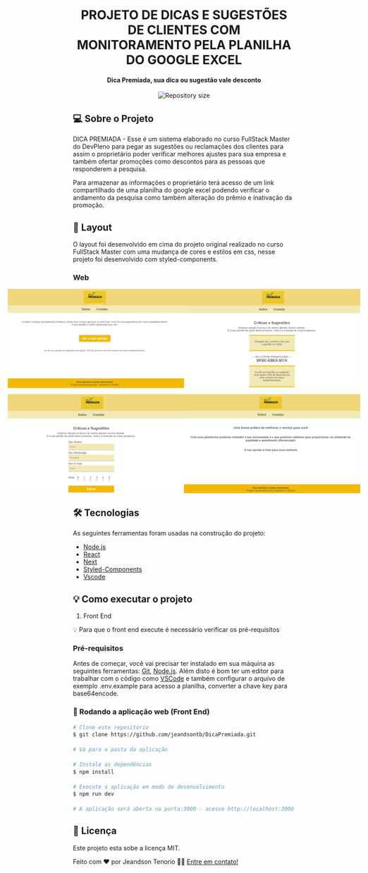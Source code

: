 <h1 align="center">
    PROJETO DE DICAS E SUGESTÕES DE CLIENTES COM MONITORAMENTO PELA PLANILHA DO GOOGLE EXCEL
</h1>

<h4 align="center"> 
	Dica Premiada, sua dica ou sugestão vale desconto
</h4>

<p align="center">
  <img alt="Repository size" src="https://img.shields.io/static/v1?label=Last%20commit&message=August&color=yellowgreen&style=for-the-badge&logo=Slack">
</p>

## 💻 Sobre o Projeto

DICA PREMIADA - Esse é um sistema elaborado no curso FullStack Master do DevPleno para pegar as sugestões ou reclamações dos clientes para assim o proprietário poder verificar melhores ajustes para sua empresa e também ofertar promoções como descontos para as pessoas que responderem a pesquisa.

Para armazenar as informações o proprietário terá acesso de um link compartilhado de uma planilha do google excel podendo verificar o andamento da pesquisa como também alteração do prêmio e inativação da promoção.

## 🎨 Layout

O layout foi desenvolvido em cima do projeto original realizado no curso FullStack Master com uma mudança de cores e estilos em css, nesse projeto foi desenvolvido com styled-components.

### Web

<p align="center" style="display: flex; align-items: flex-start; justify-content: center;">
  <img alt="Dica premiada" title="#Dica Premiada" src="https://raw.githubusercontent.com/jeandsontb/DicaPremiada/main/screens/dicaPremiada00.png" width="400px">
  
  <img alt="Dica premiada" title="#Dica Premiada" src="https://raw.githubusercontent.com/jeandsontb/DicaPremiada/main/screens/dicaPremiada01.png" width="400px">
</p>
<p align="center" style="display: flex; align-items: flex-start; justify-content: center;">
  <img alt="Dica premiada" title="#Dica Premiada" src="https://raw.githubusercontent.com/jeandsontb/DicaPremiada/main/screens/dicaPremiada02.png" width="400px">
  
  <img alt="Dica premiada" title="#Dica Premiada" src="https://raw.githubusercontent.com/jeandsontb/DicaPremiada/main/screens/dicaPremiada03.png" width="400px">
</p>

## 🛠 Tecnologias

As seguintes ferramentas foram usadas na construção do projeto:

- [Node.js][nodejs]
- [React][reactjs]
- [Next][next]
- [Styled-Components][styledcomponents]
- [Vscode][vscode]

## 💡 Como executar o projeto

1. Front End 

💡 Para que o front end execute é necessário verificar os pré-requisitos

### Pré-requisitos

Antes de começar, você vai precisar ter instalado em sua máquina as seguintes ferramentas:
[Git](https://git-scm.com), [Node.js][nodejs]. 
Além disto é bom ter um editor para trabalhar com o código como [VSCode][vscode] e também configurar
o arquivo de exemplo .env.example para acesso a planilha, converter a chave key para base64encode.

### 🧭 Rodando a aplicação web (Front End)

```bash
# Clone este repositório
$ git clone https://github.com/jeandsontb/DicaPremiada.git

# Vá para a pasta da aplicação 

# Instale as dependências
$ npm install

# Execute a aplicação em modo de desenvolvimento
$ npm run dev

# A aplicação será aberta na porta:3000 - acesse http://localhost:3000

```

## 📝 Licença

Este projeto esta sobe a licença MIT.

Feito com ❤️ por Jeandson Tenorio 👋🏽 [Entre em contato!](https://www.linkedin.com/in/jeandson/)

[nodejs]: https://nodejs.org/
[reactjs]: https://reactjs.org
[vscode]: https://code.visualstudio.com/
[next]: https://github.com/vercel/next.js
[styledcomponents]: https://styled-components.com/